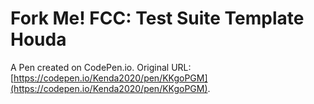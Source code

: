 # Fork Me! FCC: Test Suite Template Houda

A Pen created on CodePen.io. Original URL: [https://codepen.io/Kenda2020/pen/KKgoPGM](https://codepen.io/Kenda2020/pen/KKgoPGM).


